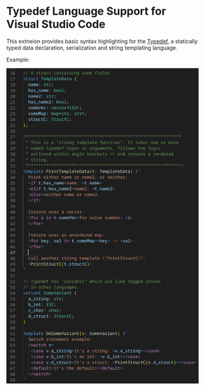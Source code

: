 # Typedef Language Support for Visual Studio Code

This extneion provides basic syntax highlighting for the [Typedef](https://github.com/dpemmons/typedef), a statically typed data declaration, serialization and string templating language.

Example:

![syntax highlighting example](https://github.com/dpemmons/typedef-vscode/blob/main/syntax-highlighting-example.png?raw=true)